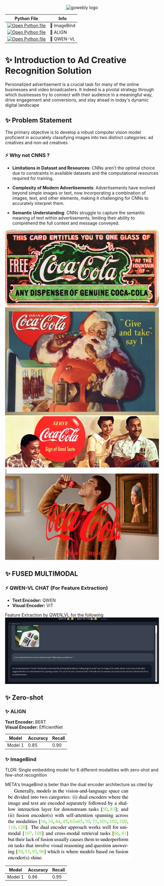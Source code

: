 <div align="center">



<img width="196px" alt="gowebly logo" src="https://w7.pngwing.com/pngs/166/483/png-transparent-chicken-cartoon-google-s-computer-file-cute-chick-cartoon-clip-free-cartoon-character-free-logo-design-template-animals-thumbnail.png"></a>

<a name="readme-top"></a>
</div>



<div align="center">

<table>
  <thead>
    <tr>
      <th>Python File</th>
      <th>Info</th>
    </tr>
  </thead>
  <tbody>
    <tr>
      <td><a href="Zero_Shot/ImageBind/Zocket_ImageBind.py"><img alt="Open Python file" height="50" src="https://www.svgrepo.com/show/331553/python-package-index.svg" width="50"/></a></td>
      <td>🌋 ImageBind</td>
    </tr>
    <tr>
      <td><a href="Zero_Shot/ALIGN/Align_myself.py"><img alt="Open Python file" height="50" src="https://www.svgrepo.com/show/331553/python-package-index.svg" width="50"/></a></td>
      <td>🌋 ALIGN</td>
    </tr>
    <tr>
      <td><a href="Zero_Shot/ImageBind/Zocket_ImageBind.py"><img alt="Open Python file" height="50" src="https://www.svgrepo.com/show/331553/python-package-index.svg" width="50"/></a></td>
      <td>🌋 QWEN-VL</td>
    </tr>
  </tbody>
</table>

</div>



# ✨ Introduction to Ad Creative Recognition Solution


Personalized advertisement is a crucial task for many of the online businesses and video broadcasters. It indeed is a pivotal strategy through which businesses try to connect with their audience in a meaningful way, drive engagement and conversions, and stay ahead in today's dynamic digital landscape


## ✨ Problem Statement
The primary objective is to develop a robust computer vision model proficient 
in accurately classifying images into two distinct categories: ad creatives and non-ad creatives



### ⚡️ Why not CNNS ?
- **Limitations in Dataset and Resources**: CNNs aren't the optimal choice due to constraints in available datasets and the computational resources required for training.

- **Complexity of Modern Advertisements**: Advertisements have evolved beyond simple images or text, now incorporating a combination of images, text, and other elements, making it challenging for CNNs to accurately interpret them.

- **Semantic Understanding**: CNNs struggle to capture the semantic meaning of text within advertisements, limiting their ability to comprehend the full context and message conveyed.


![alt text](Images/img.png)
![alt text](Images/img_2.png)
![alt text](Images/img_3.png)]
![alt text](Images/img_4.png)


## ️✨️ FUSED MULTIMODAL 

### ⚡ QWEN-VL CHAT (For Feature Extraction)
- **Text Encoder:** QWEN  
- **Visual Encoder:** ViT  


Feature Extraction by QWEN_VL for the following
![alt text](Images/QWEN_VL.png)

## ✨ Zero-shot

### ✨ ALIGN 
**Text Encoder:** BERT  
**Visual Encoder:** EfficientNet  

| Model        | Accuracy | Recall |
|--------------|----------|--------|
| Model 1      | 0.85     | 0.90   |


### ✨ ImageBind 
TLDR: Single embedding model for 6 different modalities with zero-shot and few-shot recognition

META's ImageBind is beter than the dual encoder architecture as cited by 
![alt text](Images/paper.jpeg)


| Model        | Accuracy | Recall |
|--------------|----------|--------|
| Model 1      | 0.96     | 0.95   |

